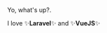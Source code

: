 Yo, what's up?.

I love ✨**Laravel**✨ and ✨**VueJS**✨


<!---
neo-franklin-tina/neo-franklin-tina is a ✨ special ✨ repository because its `README.md` (this file) appears on your GitHub profile.
You can click the Preview link to take a look at your changes.
--->
